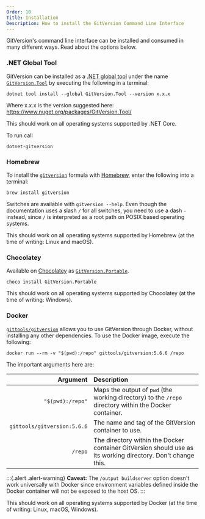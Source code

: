 ```yaml
---
Order: 10
Title: Installation
Description: How to install the GitVersion Command Line Interface
---
```


GitVersion's command line interface can be installed and consumed in many
different ways. Read about the options below.

### .NET Global Tool

GitVersion can be installed as a [.NET global tool][dotnet-tool] under the name
[`GitVersion.Tool`][tool] by executing the following in a terminal:

```shell
dotnet tool install --global GitVersion.Tool --version x.x.x
```
Where x.x.x is the version suggested here: https://www.nuget.org/packages/GitVersion.Tool/

This should work on all operating systems supported by .NET Core.

To run call

```shell
dotnet-gitversion
```

### Homebrew

To install the [`gitversion`][brew] formula with [Homebrew][homebrew],
enter the following into a terminal:

```shell
brew install gitversion
```

Switches are available with `gitversion --help`. Even though the documentation
uses a slash `/` for all switches, you need to use a dash `-` instead, since `/`
is interpreted as a root path on POSIX based operating systems.

This should work on all operating systems supported by Homebrew (at the time
of writing: Linux and macOS).

### Chocolatey

Available on [Chocolatey](http://chocolatey.org) as
[`GitVersion.Portable`][choco].

```shell
choco install GitVersion.Portable
```

This should work on all operating systems supported by Chocolatey (at the time
of writing: Windows).

### Docker

[`gittools/gitversion`][docker] allows you to use GitVersion through Docker,
without installing any other dependencies. To use the Docker image, execute
the following:

```shell
docker run --rm -v "$(pwd):/repo" gittools/gitversion:5.6.6 /repo
```

The important arguments here are:

|                    Argument | Description                                                                                                  |
| --------------------------: | :----------------------------------------------------------------------------------------------------------- |
|            `"$(pwd):/repo"` | Maps the output of `pwd` (the working directory) to the `/repo` directory within the Docker container.       |
| `gittools/gitversion:5.6.6` | The name and tag of the GitVersion container to use.                                                         |
|                     `/repo` | The directory within the Docker container GitVersion should use as its working directory. Don't change this. |

:::{.alert .alert-warning}
**Caveat:** The `/output buildserver` option doesn't work universally with
Docker since environment variables defined inside the Docker container will not
be exposed to the host OS.
:::

This should work on all operating systems supported by Docker (at the time
of writing: Linux, macOS, Windows).

[dotnet-tool]: https://docs.microsoft.com/en-us/dotnet/core/tools/global-tools#install-a-global-tool
[tool]: https://www.nuget.org/packages/GitVersion.Tool/
[brew]: https://formulae.brew.sh/formula-linux/gitversion
[homebrew]: https://brew.sh/
[docker]: https://hub.docker.com/r/gittools/gitversion
[choco]: http://chocolatey.org/packages/GitVersion.Portable
